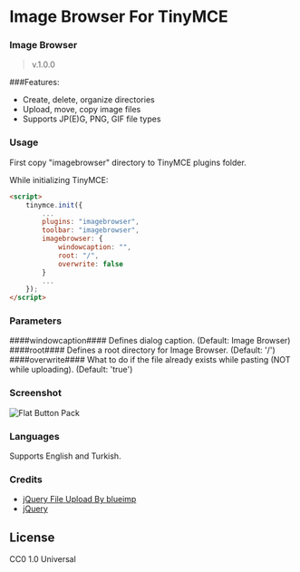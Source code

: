 Image Browser For TinyMCE
=========================


### Image Browser ###
>v.1.0.0

###Features:
* Create, delete, organize directories
* Upload, move, copy image files
* Supports JP(E)G, PNG, GIF file types

### Usage
First copy "imagebrowser" directory to TinyMCE plugins folder.

While initializing TinyMCE:

```html
<script>
	tinymce.init({
        ...
		plugins: "imagebrowser",
		toolbar: "imagebrowser",
        imagebrowser: {
            windowcaption: "",
			root: "/",
            overwrite: false
        }
        ...
	});
</script>
```

### Parameters
####windowcaption#### Defines dialog caption. (Default: Image Browser)
####root#### Defines a root directory for Image Browser. (Default: '/')
####overwrite#### What to do if the file already exists while pasting (NOT while uploading). (Default: 'true')


### Screenshot
![Flat Button Pack](http://beltslib.net/themes/images/screen.jpg)

### Languages
Supports English and Turkish.

### Credits
* [jQuery File Upload By blueimp](https://github.com/blueimp/jQuery-File-Upload)
* [jQuery](http://jquery.com/)

License
------------
CC0 1.0 Universal
